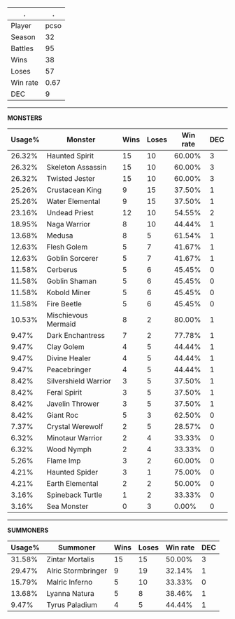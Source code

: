 .|.
|-|-
Player|pcso
Season|32
Battles|95
Wins|38
Loses|57
Win rate|0.67
DEC|9

---
**MONSTERS**

Usage%|Monster|Wins|Loses|Win rate|DEC|
-|-|-|-|-|-|
26.32%|Haunted Spirit|15|10|60.00%|3|
26.32%|Skeleton Assassin|15|10|60.00%|3|
26.32%|Twisted Jester|15|10|60.00%|3|
25.26%|Crustacean King|9|15|37.50%|1|
25.26%|Water Elemental|9|15|37.50%|1|
23.16%|Undead Priest|12|10|54.55%|2|
18.95%|Naga Warrior|8|10|44.44%|1|
13.68%|Medusa|8|5|61.54%|1|
12.63%|Flesh Golem|5|7|41.67%|1|
12.63%|Goblin Sorcerer|5|7|41.67%|1|
11.58%|Cerberus|5|6|45.45%|0|
11.58%|Goblin Shaman|5|6|45.45%|0|
11.58%|Kobold Miner|5|6|45.45%|0|
11.58%|Fire Beetle|5|6|45.45%|0|
10.53%|Mischievous Mermaid|8|2|80.00%|1|
9.47%|Dark Enchantress|7|2|77.78%|1|
9.47%|Clay Golem|4|5|44.44%|1|
9.47%|Divine Healer|4|5|44.44%|1|
9.47%|Peacebringer|4|5|44.44%|1|
8.42%|Silvershield Warrior|3|5|37.50%|1|
8.42%|Feral Spirit|3|5|37.50%|1|
8.42%|Javelin Thrower|3|5|37.50%|1|
8.42%|Giant Roc|5|3|62.50%|0|
7.37%|Crystal Werewolf|2|5|28.57%|0|
6.32%|Minotaur Warrior|2|4|33.33%|0|
6.32%|Wood Nymph|2|4|33.33%|0|
5.26%|Flame Imp|3|2|60.00%|0|
4.21%|Haunted Spider|3|1|75.00%|0|
4.21%|Earth Elemental|2|2|50.00%|0|
3.16%|Spineback Turtle|1|2|33.33%|0|
3.16%|Sea Monster|0|3|0.00%|0|

---
**SUMMONERS**

Usage%|Summoner|Wins|Loses|Win rate|DEC|
-|-|-|-|-|-|
31.58%|Zintar Mortalis|15|15|50.00%|3|
29.47%|Alric Stormbringer|9|19|32.14%|1|
15.79%|Malric Inferno|5|10|33.33%|0|
13.68%|Lyanna Natura|5|8|38.46%|1|
9.47%|Tyrus Paladium|4|5|44.44%|1|

